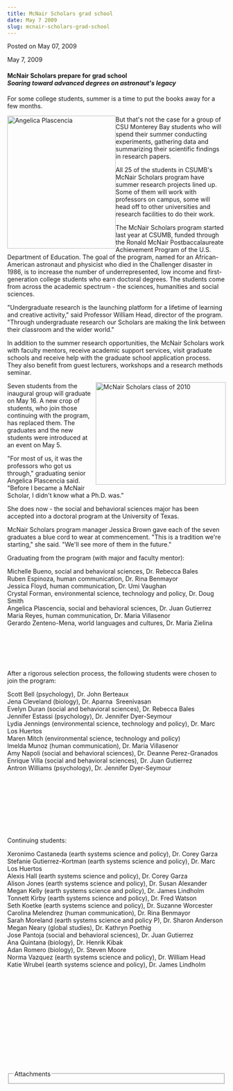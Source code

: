 ```yaml
---
title: McNair Scholars grad school
date: May 7 2009
slug: mcnair-scholars-grad-school
---
```





<span class="date">Posted on May 07, 2009    </span>
<p>May 7, 2009</p>
<h4>McNair Scholars prepare for grad school<br>
<em>Soaring toward advanced degrees on astronaut&apos;s legacy</em></br></h4>
<p>For some college students, summer is a time to put the books
away for a few months.</p>
<p><img alt="Angelica Plascencia" height="306" src="http://news.csumb.edu/sites/default/files/65/igx_migrate/images/Angelica%20Plascencia%20mcnair.JPG" style="float:left" width="250">But that&apos;s not the case for a
group of CSU Monterey Bay students who will spend their summer
conducting experiments, gathering data and summarizing their
scientific findings in research papers.</img></p>
<p>All 25 of the students in CSUMB&apos;s McNair Scholars program have
summer research projects lined up. Some of them will work with
professors on campus, some will head off to other universities and
research facilities to do their work.</p>
<p>The McNair Scholars program started last year at CSUMB, funded
through the Ronald McNair Postbaccalaureate Achievement Program of
the U.S. Department of Education. The goal of the program, named
for an African-American astronaut and physicist who died in the
Challenger disaster in 1986, is to increase the number of
underrepresented, low income and first-generation college students
who earn doctoral degrees. The students come from across the
academic spectrum - the sciences, humanities and social
sciences.</p>
<p>&quot;Undergraduate research is the launching platform for a lifetime
of learning and creative activity,&quot; said Professor William Head,
director of the program. &quot;Through undergraduate research our
Scholars are making the link between their classroom and the wider
world.&quot;</p>
<p>In addition to the summer research opportunities, the McNair
Scholars work with faculty mentors, receive academic support
services, visit graduate schools and receive help with the graduate
school application process. They also benefit from guest lecturers,
workshops and a research methods seminar.</p>
<p><img alt="McNair Scholars class of 2010" height="236" src="http://news.csumb.edu/sites/default/files/65/igx_migrate/images/mcnair%20class%20of%2010.JPG" style="float:right" width="300">Seven students from the inaugural
group will graduate on May 16. A new crop of students, who join
those continuing with the program, has replaced them. The graduates
and the new students were introduced at an event on May 5.</img></p>
<p>&quot;For most of us, it was the professors who got us through,&quot;
graduating senior Angelica Plascencia said. &quot;Before I became a
McNair Scholar, I didn&apos;t know what a Ph.D. was.&quot;</p>
<p>She does now - the social and behavioral sciences major has been
accepted into a doctoral program at the University of Texas.</p>
<p>McNair Scholars program manager Jessica Brown gave each of the
seven graduates a blue cord to wear at commencement. &quot;This is a
tradition we&apos;re starting,&quot; she said. &quot;We&apos;ll see more of them in the
future.&quot;</p>
<p>Graduating from the program (with major and faculty mentor):</p>
<p>Michelle Bueno, social and behavioral sciences, Dr. Rebecca
Bales<br>
Ruben Espinoza, human communication, Dr. Rina Benmayor<br>
Jessica Floyd, human communication, Dr. Umi Vaughan<br>
Crystal Forman, environmental science, technology and policy, Dr.
Doug Smith<br>
Angelica Plascencia, social and behavioral sciences, Dr. Juan
Gutierrez<br>
Maria Reyes, human communication, Dr. Maria Villasenor<br>
Gerardo Zenteno-Mena, world languages and cultures, Dr. Maria
Zielina</br></br></br></br></br></br></p>
<p>After a rigorous selection process, the following students were
chosen to join the program:</p>
<p>Scott Bell (psychology), Dr. John Berteaux<br>
Jena Cleveland (biology), Dr. Aparna&#xA0; Sreenivasan<br>
Evelyn Duran (social and behavioral sciences), Dr. Rebecca
Bales<br>
Jennifer Estassi (psychology), Dr. Jennifer Dyer-Seymour<br>
Lydia Jennings (environmental science, technology and policy), Dr.
Marc Los Huertos<br>
Maren Mitch (environmental science, technology and policy)<br>
Imelda Munoz (human communication), Dr. Maria Villasenor<br>
Amy Napoli (social and behavioral sciences), Dr. Deanne
Perez-Granados<br>
Enrique Villa (social and behavioral sciences), Dr. Juan
Gutierrez<br>
Antron Williams (psychology), Dr. Jennifer Dyer-Seymour</br></br></br></br></br></br></br></br></br></p>
<p>Continuing students:</p>
<p>Xeronimo Castaneda (earth systems science and policy), Dr. Corey
Garza<br>
Stefanie Gutierrez-Kortman (earth systems science and policy), Dr.
Marc Los Huertos<br>
Alexis Hall (earth systems science and policy), Dr. Corey
Garza<br>
Alison Jones (earth systems science and policy), Dr. Susan
Alexander<br>
Megan Kelly (earth systems science and policy), Dr. James
Lindholm<br>
Tonnett Kirby (earth systems science and policy), Dr. Fred
Watson<br>
Seth Koetke (earth systems science and policy), Dr. Suzanne
Worcester<br>
Carolina Melendrez (human communication), Dr. Rina Benmayor<br>
Sarah Moreland (earth systems science and policy P), Dr. Sharon
Anderson<br>
Megan Neary (global studies), Dr. Kathryn Poethig<br>
Jose Pantoja (social and behavioral sciences), Dr. Juan
Gutierrez<br>
Ana Quintana (biology), Dr. Henrik Kibak<br>
Adan Romero (biology), Dr. Steven Moore<br>
Norma Vazquez (earth systems science and policy), Dr. William
Head<br>
Katie Wrubel (earth systems science and policy), Dr. James
Lindholm</br></br></br></br></br></br></br></br></br></br></br></br></br></br></p>
<fieldset class="fieldgroup group-attachments">
<legend>Attachments</legend>
<div class="field field-type-emvideo field-field-attach-video">
<div class="field-items">
<div class="field-item odd">
<div class="emvideo emvideo-video emvideo-"/>
</div>
</div>
</div>
</fieldset>





